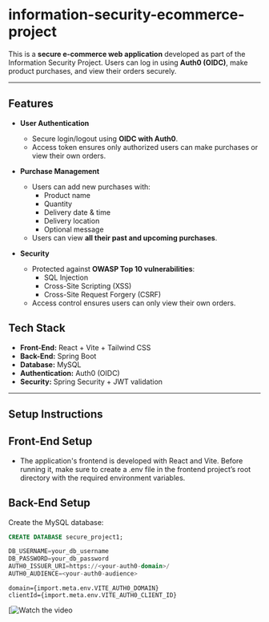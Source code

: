 ﻿# information-security-ecommerce-project

This is a **secure e-commerce web application** developed as part of the Information Security Project. Users can log in using **Auth0 (OIDC)**, make product purchases, and view their orders securely.

---

## **Features**

- **User Authentication**
  - Secure login/logout using **OIDC with Auth0**.
  - Access token ensures only authorized users can make purchases or view their own orders.
- **Purchase Management**
  - Users can add new purchases with:
    - Product name
    - Quantity
    - Delivery date & time
    - Delivery location
    - Optional message
  - Users can view **all their past and upcoming purchases**.

- **Security**
  - Protected against **OWASP Top 10 vulnerabilities**:
    - SQL Injection
    - Cross-Site Scripting (XSS)
    - Cross-Site Request Forgery (CSRF)
  - Access control ensures users can only view their own orders.
## **Tech Stack**

- **Front-End:** React + Vite + Tailwind CSS
- **Back-End:** Spring Boot
- **Database:** MySQL
- **Authentication:** Auth0 (OIDC)
- **Security:** Spring Security + JWT validation

---

## **Setup Instructions**

## Front-End Setup
- The application's frontend is developed with React and Vite. Before running it, make sure to create a .env file in the frontend project’s root directory with the required environment variables.

## Back-End Setup

Create the MySQL database:

```sql
CREATE DATABASE secure_project1;

DB_USERNAME=your_db_username
DB_PASSWORD=your_db_password
AUTH0_ISSUER_URI=https://<your-auth0-domain>/
AUTH0_AUDIENCE=<your-auth0-audience>

```

```
domain={import.meta.env.VITE_AUTH0_DOMAIN}
clientId={import.meta.env.VITE_AUTH0_CLIENT_ID}

```
[![Watch the video](https://drive.google.com/drive/u/0/home)




